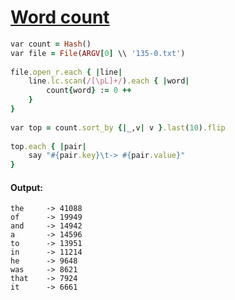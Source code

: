 [1]: https://rosettacode.org/wiki/Word_count

# [Word count][1]

```ruby
var count = Hash()
var file = File(ARGV[0] \\ '135-0.txt')
 
file.open_r.each { |line|
    line.lc.scan(/[\pL]+/).each { |word|
        count{word} := 0 ++
    }
}
 
var top = count.sort_by {|_,v| v }.last(10).flip
 
top.each { |pair|
    say "#{pair.key}\t-> #{pair.value}"
}
```

#### Output:
```
the     -> 41088
of      -> 19949
and     -> 14942
a       -> 14596
to      -> 13951
in      -> 11214
he      -> 9648
was     -> 8621
that    -> 7924
it      -> 6661
```